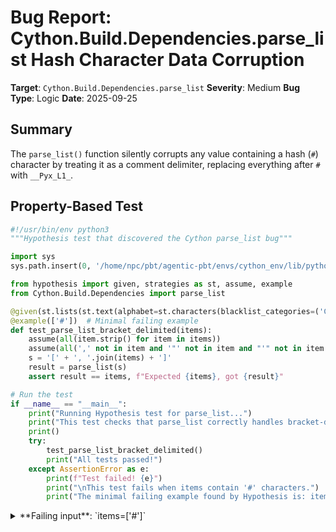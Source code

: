 # Bug Report: Cython.Build.Dependencies.parse_list Hash Character Data Corruption

**Target**: `Cython.Build.Dependencies.parse_list`
**Severity**: Medium
**Bug Type**: Logic
**Date**: 2025-09-25

## Summary

The `parse_list()` function silently corrupts any value containing a hash (`#`) character by treating it as a comment delimiter, replacing everything after `#` with `__Pyx_L1_`.

## Property-Based Test

```python
#!/usr/bin/env python3
"""Hypothesis test that discovered the Cython parse_list bug"""

import sys
sys.path.insert(0, '/home/npc/pbt/agentic-pbt/envs/cython_env/lib/python3.13/site-packages')

from hypothesis import given, strategies as st, assume, example
from Cython.Build.Dependencies import parse_list

@given(st.lists(st.text(alphabet=st.characters(blacklist_categories=('Cs',)), min_size=1)))
@example(['#'])  # Minimal failing example
def test_parse_list_bracket_delimited(items):
    assume(all(item.strip() for item in items))
    assume(all(',' not in item and '"' not in item and "'" not in item for item in items))
    s = '[' + ', '.join(items) + ']'
    result = parse_list(s)
    assert result == items, f"Expected {items}, got {result}"

# Run the test
if __name__ == "__main__":
    print("Running Hypothesis test for parse_list...")
    print("This test checks that parse_list correctly handles bracket-delimited lists.")
    print()
    try:
        test_parse_list_bracket_delimited()
        print("All tests passed!")
    except AssertionError as e:
        print(f"Test failed! {e}")
        print("\nThis test fails when items contain '#' characters.")
        print("The minimal failing example found by Hypothesis is: items=['#']")
```

<details>

<summary>
**Failing input**: `items=['#']`
</summary>
```
============================= test session starts ==============================
platform linux -- Python 3.13.2, pytest-8.4.1, pluggy-1.5.0 -- /home/npc/miniconda/bin/python3
cachedir: .pytest_cache
hypothesis profile 'default'
rootdir: /home/npc/pbt/agentic-pbt/worker_/20
plugins: anyio-4.9.0, hypothesis-6.139.1, asyncio-1.2.0, langsmith-0.4.29
asyncio: mode=Mode.STRICT, debug=False, asyncio_default_fixture_loop_scope=None, asyncio_default_test_loop_scope=function
collecting ... collected 1 item

hypo.py::test_parse_list_bracket_delimited FAILED                        [100%]

=================================== FAILURES ===================================
______________________ test_parse_list_bracket_delimited _______________________
hypo.py:11: in test_parse_list_bracket_delimited
    @example(['#'])  # Minimal failing example
                   ^^^
/home/npc/miniconda/lib/python3.13/site-packages/hypothesis/core.py:1613: in _raise_to_user
    raise the_error_hypothesis_found
hypo.py:17: in test_parse_list_bracket_delimited
    assert result == items, f"Expected {items}, got {result}"
E   AssertionError: Expected ['#'], got ['#__Pyx_L1_']
E   assert ['#__Pyx_L1_'] == ['#']
E
E     At index 0 diff: '#__Pyx_L1_' != '#'
E
E     Full diff:
E       [
E     -     '#',
E     +     '#__Pyx_L1_',
E       ]
E   Falsifying explicit example: test_parse_list_bracket_delimited(
E       items=['#'],
E   )
=========================== short test summary info ============================
FAILED hypo.py::test_parse_list_bracket_delimited - AssertionError: Expected ...
============================== 1 failed in 0.17s ===============================
```
</details>

## Reproducing the Bug

```python
#!/usr/bin/env python3
"""Minimal reproduction of Cython parse_list hash character corruption bug"""

import sys
import os
sys.path.insert(0, '/home/npc/pbt/agentic-pbt/envs/cython_env/lib/python3.13/site-packages')

from Cython.Build.Dependencies import parse_list

print("Testing parse_list with hash (#) characters:")
print("=" * 50)

# Test 1: Single hash character
test1_input = '[#]'
test1_result = parse_list(test1_input)
print(f"Test 1: parse_list({test1_input!r})")
print(f"  Expected: ['#']")
print(f"  Actual:   {test1_result}")
print()

# Test 2: Hash in value
test2_input = '[foo#bar]'
test2_result = parse_list(test2_input)
print(f"Test 2: parse_list({test2_input!r})")
print(f"  Expected: ['foo#bar']")
print(f"  Actual:   {test2_result}")
print()

# Test 3: Multiple items with hash
test3_input = '[libA, libB#version]'
test3_result = parse_list(test3_input)
print(f"Test 3: parse_list({test3_input!r})")
print(f"  Expected: ['libA', 'libB#version']")
print(f"  Actual:   {test3_result}")
print()

# Test 4: Space-separated with hash
test4_input = 'foo#bar baz'
test4_result = parse_list(test4_input)
print(f"Test 4: parse_list({test4_input!r})")
print(f"  Expected: ['foo#bar', 'baz']")
print(f"  Actual:   {test4_result}")
print()

# Test 5: Quoted value with hash (should work correctly)
test5_input = '["lib#version"]'
test5_result = parse_list(test5_input)
print(f"Test 5: parse_list({test5_input!r}) - quoted value")
print(f"  Expected: ['lib#version']")
print(f"  Actual:   {test5_result}")
print()

print("=" * 50)
print("DEMONSTRATION OF BUG:")
print("The hash character (#) is incorrectly treated as a comment delimiter,")
print("corrupting values that contain it. The string after '#' is replaced")
print("with '__Pyx_L1_' which is a placeholder for string literals.")

# Show the assertion failure
try:
    assert parse_list('[foo#bar]') == ['foo#bar'], f"Expected ['foo#bar'], got {parse_list('[foo#bar]')}"
except AssertionError as e:
    print(f"\nAssertion Error: {e}")
```

<details>

<summary>
Output shows data corruption for all test cases with `#` characters
</summary>
```
Testing parse_list with hash (#) characters:
==================================================
Test 1: parse_list('[#]')
  Expected: ['#']
  Actual:   ['#__Pyx_L1_']

Test 2: parse_list('[foo#bar]')
  Expected: ['foo#bar']
  Actual:   ['foo#__Pyx_L1_']

Test 3: parse_list('[libA, libB#version]')
  Expected: ['libA', 'libB#version']
  Actual:   ['libA', 'libB#__Pyx_L1_']

Test 4: parse_list('foo#bar baz')
  Expected: ['foo#bar', 'baz']
  Actual:   ['foo#__Pyx_L1_']

Test 5: parse_list('["lib#version"]') - quoted value
  Expected: ['lib#version']
  Actual:   ['lib#version']

==================================================
DEMONSTRATION OF BUG:
The hash character (#) is incorrectly treated as a comment delimiter,
corrupting values that contain it. The string after '#' is replaced
with '__Pyx_L1_' which is a placeholder for string literals.

Assertion Error: Expected ['foo#bar'], got ['foo#__Pyx_L1_']
```
</details>

## Why This Is A Bug

The `parse_list()` function is used to parse compiler directive values from Cython source files (lines 197-198 in Dependencies.py). These directives specify build configuration like libraries, include directories, and compiler flags:

```python
# distutils: libraries = lib#version
```

The bug occurs because `parse_list()` calls `strip_string_literals()` at line 128, which is designed to parse Python source code and treats `#` as starting a comment. However, the input to `parse_list()` is not Python source code - it's already-extracted directive values that should be treated as data.

This causes silent corruption of legitimate values containing `#` characters, such as:
- Library version tags (e.g., `libfoo#1.2.3`)
- Build variants (e.g., `debug#2`)
- Paths containing `#` characters
- Any identifier using `#` as part of its naming scheme

The corruption is particularly problematic because:
1. It happens silently without warnings or errors
2. The corrupted value `__Pyx_L1_` gives no indication of what went wrong
3. Users won't understand why their builds are failing
4. The behavior is undocumented

## Relevant Context

The `strip_string_literals()` function (lines 282-389) is designed to handle Python source code, where `#` legitimately starts comments. When it encounters `#`, it replaces everything from `#` to the end of the line with a placeholder label like `__Pyx_L1_`.

The function works correctly for its intended purpose (parsing Python source), but using it on already-extracted directive values is incorrect. The directive values have already been extracted from comment lines and should not be treated as Python code.

Key code locations:
- `parse_list()` function: `/home/npc/pbt/agentic-pbt/envs/cython_env/lib/python3.13/site-packages/Cython/Build/Dependencies.py:108-135`
- Problematic call to `strip_string_literals()`: line 128
- Usage in `DistutilsInfo` class: lines 197-198

Workaround: Values containing `#` can be quoted to avoid corruption (e.g., `["lib#version"]`), but this requires users to know about the bug.

## Proposed Fix

The issue can be fixed by not treating `#` as a comment delimiter when parsing directive values. Here's a minimal fix that handles quoted strings without full Python comment parsing:

```diff
--- a/Cython/Build/Dependencies.py
+++ b/Cython/Build/Dependencies.py
@@ -125,7 +125,20 @@ def parse_list(s):
         s = s[1:-1]
         delimiter = ','
     else:
         delimiter = ' '
-    s, literals = strip_string_literals(s)
+
+    # Don't use strip_string_literals which treats # as comments
+    # Instead, just handle quoted strings
+    import re
+    literals = {}
+    counter = 0
+
+    def replace_quotes(m):
+        nonlocal counter
+        counter += 1
+        label = f"__Pyx_L{counter}_"
+        literals[label] = m.group(1) or m.group(2)
+        return label
+
+    s = re.sub(r'"([^"]*)"|\'([^\']*)\'', replace_quotes, s)
     def unquote(literal):
         literal = literal.strip()
         if literal[0] in "'\"":
```